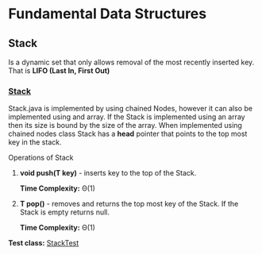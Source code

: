 # Fundamental Data Structures

## Stack
Is a dynamic set that only allows removal of the most recently inserted key.
That is **LIFO (Last In, First Out)**
  

### [Stack](https://github.com/matthewddiaz/Data-Structures/blob/master/src/com/matthewddiaz/datastructures/stack/StackList.java)
Stack.java is implemented by using chained Nodes, however it can also be implemented using
and array. If the Stack is implemented using an array then its size is bound by the size 
of the array. When implemented using chained nodes class Stack has a **head** pointer that points
to the top most key in the stack.

Operations of Stack

1) **void push(T key)** - inserts key to the top of the Stack. 

    **Time Complexity:** Θ(1)

2) **T pop()** - removes and returns the top most key of the Stack.
    If the Stack is empty returns null.

   **Time Complexity:** Θ(1)

**Test class:** [StackTest](https://github.com/matthewddiaz/Data-Structures/blob/master/test/com/matthewddiaz/datastructures/stack/StackTest.java)

